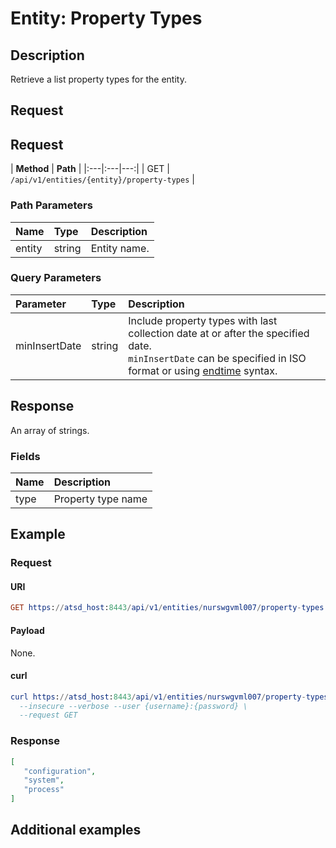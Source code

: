 # Entity: Property Types

## Description

Retrieve a list property types for the entity. 

## Request

## Request

| **Method** | **Path** | 
|:---|:---|---:|
| GET | `/api/v1/entities/{entity}/property-types` |

### Path Parameters 

|**Name**|**Type**|**Description**|
|:---|:---|:---|
| entity |string|Entity name.|

### Query Parameters 

| **Parameter** | **Type** | **Description** |
|:---|:---|:---|
| minInsertDate | string | Include property types with last collection date at or after the specified date. <br>`minInsertDate` can be specified in ISO format or using [endtime](/end-time-syntax.md) syntax. |

## Response

An array of strings.

### Fields

| **Name**       | **Description** |
|:---|:---|
| type | Property type name |

## Example

### Request

#### URI

```elm
GET https://atsd_host:8443/api/v1/entities/nurswgvml007/property-types
```

#### Payload

None.

#### curl

```elm
curl https://atsd_host:8443/api/v1/entities/nurswgvml007/property-types \
  --insecure --verbose --user {username}:{password} \
  --request GET
  ```
### Response

```json
[
   "configuration", 
   "system",
   "process"
]
```

## Additional examples




